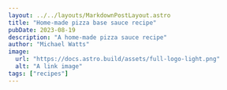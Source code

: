 ```yaml
---
layout: ../../layouts/MarkdownPostLayout.astro
title: "Home-made pizza base sauce recipe"
pubDate: 2023-08-19
description: "A home-made pizza sauce recipe"
author: "Michael Watts"
image:
  url: "https://docs.astro.build/assets/full-logo-light.png"
  alt: "A link image"
tags: ["recipes"]
---
```

